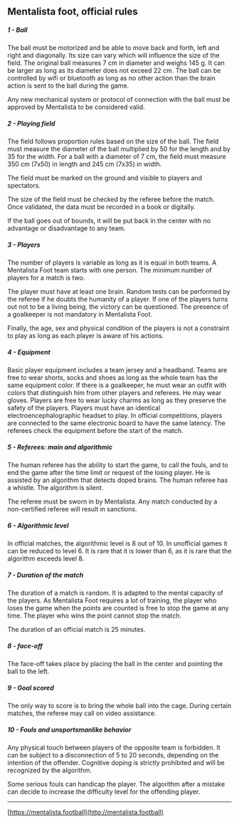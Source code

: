 ## Mentalista foot, official rules

##### 1 - Ball

The ball must be motorized and be able to move back and forth, left and right and diagonally. Its size can vary which will influence the size of the field. The original ball measures 7 cm in diameter and weighs 145 g. It can be larger as long as its diameter does not exceed 22 cm. The ball can be controlled by wifi or bluetooth as long as no other action than the brain action is sent to the ball during the game.

Any new mechanical system or protocol of connection with the ball must be approved by Mentalista to be considered valid.

##### 2 - Playing field

The field follows proportion rules based on the size of the ball. The field must measure the diameter of the ball multiplied by 50 for the length and by 35 for the width. For a ball with a diameter of 7 cm, the field must measure 350 cm (7x50) in length and 245 cm (7x35) in width.

The field must be marked on the ground and visible to players and spectators.

The size of the field must be checked by the referee before the match. Once validated, the data must be recorded in a book or digitally.

If the ball goes out of bounds, it will be put back in the center with no advantage or disadvantage to any team.

##### 3 - Players

The number of players is variable as long as it is equal in both teams. A Mentalista Foot team starts with one person. The minimum number of players for a match is two.

The player must have at least one brain. Random tests can be performed by the referee if he doubts the humanity of a player. If one of the players turns out not to be a living being, the victory can be questioned. The presence of a goalkeeper is not mandatory in Mentalista Foot.

Finally, the age, sex and physical condition of the players is not a constraint to play as long as each player is aware of his actions.

##### 4 - Equipment

Basic player equipment includes a team jersey and a headband. Teams are free to wear shorts, socks and shoes as long as the whole team has the same equipment color. If there is a goalkeeper, he must wear an outfit with colors that distinguish him from other players and referees. He may wear gloves. Players are free to wear lucky charms as long as they preserve the safety of the players. Players must have an identical electroencephalographic headset to play. In official competitions, players are connected to the same electronic board to have the same latency. The referees check the equipment before the start of the match.

##### 5 - Referees: main and algorithmic

The human referee has the ability to start the game, to call the fouls, and to end the game after the time limit or request of the losing player. He is assisted by an algorithm that detects doped brains. The human referee has a whistle. The algorithm is silent.

The referee must be sworn in by Mentalista. Any match conducted by a non-certified referee will result in sanctions.

##### 6 - Algorithmic level

In official matches, the algorithmic level is 8 out of 10. In unofficial games it can be reduced to level 6. It is rare that it is lower than 6, as it is rare that the algorithm exceeds level 8.

##### 7 - Duration of the match

The duration of a match is random. It is adapted to the mental capacity of the players. As Mentalista Foot requires a lot of training, the player who loses the game when the points are counted is free to stop the game at any time. The player who wins the point cannot stop the match.

The duration of an official match is 25 minutes.

##### 8 - face-off

The face-off takes place by placing the ball in the center and pointing the ball to the left.

##### 9 - Goal scored

The only way to score is to bring the whole ball into the cage. During certain matches, the referee may call on video assistance.

##### 10 - Fouls and unsportsmanlike behavior

Any physical touch between players of the opposite team is forbidden. It can be subject to a disconnection of 5 to 20 seconds, depending on the intention of the offender. Cognitive doping is strictly prohibited and will be recognized by the algorithm.

Some serious fouls can handicap the player. The algorithm after a mistake can decide to increase the difficulty level for the offending player.

__________________________

[https://mentalista.football](http://mentalista.football)
